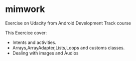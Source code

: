 # mimwork
Exercise on Udacity from Android Development Track course

This Exercice cover:
- Intents and activities.
- Arrays,ArrayAdapter,Lists,Loops and customs classes.
- Dealing with images and Audios
